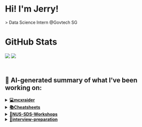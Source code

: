

# Hi! I'm Jerry!
<p>
  > Data Science Intern @Govtech SG
</p>

# GitHub Stats
<p>
  <img align="center" src="https://github-readme-stats.vercel.app/api?username=mcxraider&count_private=true&show_icons=true&theme=github_dark&bg_color=00000099&rank_icon=percentile" />
  <img align="center" src="https://github-readme-stats.vercel.app/api/top-langs/?username=mcxraider&theme=github_dark&bg_color=00000099&exclude_repo=mcxraider.github.io&langs_count=8&size_weight=0.3&count_weight=0.7&hide=css,html&layout=compact" />
</p>
<br>

## 🔨 AI-generated summary of what I've been working on:

  <details>
  <summary><strong><a href="https://github.com/mcxraider/mcxraider">💻mcxraider</a></strong></summary>
  <br/>
  > This repository contains automatically generated READMEs that are scheduled to run using cron jobs, showcasing GPT-generated content on the owner's GitHub profile. <br/>
  ------------------------------------------------------------------------------------------------------------------------------ <br/>
  > The repository "mcxraider" contains automated updates of README files and markdown templates, scheduled via cron jobs.
  </details>
  
  <details>
  <summary><strong><a href="https://github.com/mcxraider/Cheatsheets">📚Cheatsheets</a></strong></summary>
  <br/>
  > This repository contains a collection of Python scripts for data analysis and visualization. It includes examples of handling different data types and creating insightful visualizations for various datasets. <br/>
  ------------------------------------------------------------------------------------------------------------------------------ <br/>
  > The repository has updates like a finalized cheatsheet for DSA2101, deletion of previous version, and addition of a cheatsheet for DSA2102.
  </details>
  
  <details>
  <summary><strong><a href="https://github.com/mcxraider/NUS-SDS-Workshops">🔧NUS-SDS-Workshops</a></strong></summary>
  <br/>
  > This repository contains code for NUS SDS Workshops's Committee, serving as the central hub for all related programming tasks and projects. <br/>
  ------------------------------------------------------------------------------------------------------------------------------ <br/>
  > Commits include updating README, adding dataset, and creating EDA workshop using Colab. EDA.ipynb file was deleted.
  </details>
  
  <details>
  <summary><strong><a href="https://github.com/mcxraider/interview-preparation">🚀interview-preparation</a></strong></summary>
  <br/>
  > This repository contains a collection of questions and answers designed to help individuals study and prepare for data science and data analyst interviews. <br/>
  ------------------------------------------------------------------------------------------------------------------------------ <br/>
  > The repository "interview-preparation" now includes LLM interview questions alongside the initial commit.
  </details>
  
<br>

